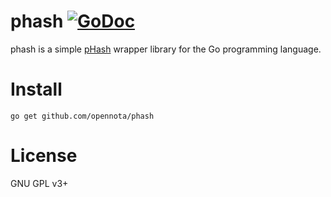 phash [![GoDoc](http://godoc.org/github.com/opennota/phash?status.svg)](http://godoc.org/github.com/opennota/phash)
========

phash is a simple [pHash](http://www.phash.org) wrapper library for the Go programming language.

# Install

    go get github.com/opennota/phash

# License

GNU GPL v3+

